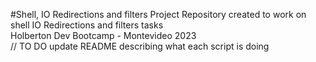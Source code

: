#Shell, IO Redirections and filters Project
Repository created to work on shell IO Redirections and filters tasks <br>
Holberton Dev Bootcamp - Montevideo 2023 <br>
// TO DO
update README describing what each script is doing 
